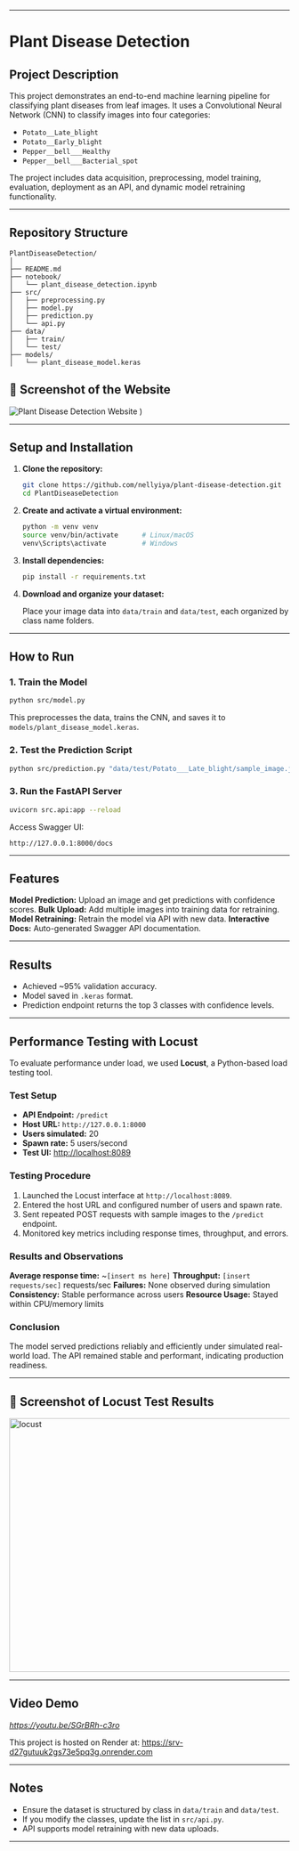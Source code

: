 
---

#  Plant Disease Detection

##  Project Description

This project demonstrates an end-to-end machine learning pipeline for classifying plant diseases from leaf images. It uses a Convolutional Neural Network (CNN) to classify images into four categories:

* `Potato__Late_blight`
* `Potato__Early_blight`
* `Pepper__bell___Healthy`
* `Pepper__bell___Bacterial_spot`

The project includes data acquisition, preprocessing, model training, evaluation, deployment as an API, and dynamic model retraining functionality.

---

##  Repository Structure

```
PlantDiseaseDetection/
│
├── README.md
├── notebook/
│   └── plant_disease_detection.ipynb
├── src/
│   ├── preprocessing.py
│   ├── model.py
│   ├── prediction.py
│   └── api.py
├── data/
│   ├── train/
│   └── test/
├── models/
│   └── plant_disease_model.keras

```
## 📸 Screenshot of the Website

![Plant Disease Detection Website](https://github.com/user-attachments/assets/9e08fab6-4e48-4151-b93f-b1c3cd8cfff3)
 )

---

##  Setup and Installation

1. **Clone the repository:**

   ```bash
   git clone https://github.com/nellyiya/plant-disease-detection.git
   cd PlantDiseaseDetection
   ```

2. **Create and activate a virtual environment:**

   ```bash
   python -m venv venv
   source venv/bin/activate      # Linux/macOS
   venv\Scripts\activate         # Windows
   ```

3. **Install dependencies:**

   ```bash
   pip install -r requirements.txt
   ```

4. **Download and organize your dataset:**

   Place your image data into `data/train` and `data/test`, each organized by class name folders.

---

##  How to Run

###  1. Train the Model

```bash
python src/model.py
```

This preprocesses the data, trains the CNN, and saves it to `models/plant_disease_model.keras`.

###  2. Test the Prediction Script

```bash
python src/prediction.py "data/test/Potato___Late_blight/sample_image.jpg"
```

###  3. Run the FastAPI Server

```bash
uvicorn src.api:app --reload
```

Access Swagger UI:

```
http://127.0.0.1:8000/docs
```

---

## Features

**Model Prediction:** Upload an image and get predictions with confidence scores.
**Bulk Upload:** Add multiple images into training data for retraining.
**Model Retraining:** Retrain the model via API with new data.
**Interactive Docs:** Auto-generated Swagger API documentation.

---

##  Results

* Achieved \~95% validation accuracy.
*  Model saved in `.keras` format.
*  Prediction endpoint returns the top 3 classes with confidence levels.

---

## Performance Testing with Locust

To evaluate performance under load, we used **Locust**, a Python-based load testing tool.

### Test Setup

* **API Endpoint:** `/predict`
* **Host URL:** `http://127.0.0.1:8000`
* **Users simulated:** 20
* **Spawn rate:** 5 users/second
* **Test UI:** [http://localhost:8089](http://localhost:8089)

### Testing Procedure

1. Launched the Locust interface at `http://localhost:8089`.
2. Entered the host URL and configured number of users and spawn rate.
3. Sent repeated POST requests with sample images to the `/predict` endpoint.
4. Monitored key metrics including response times, throughput, and errors.

###  Results and Observations

**Average response time:** \~`[insert ms here]`
**Throughput:** `[insert requests/sec]` requests/sec
**Failures:** None observed during simulation
**Consistency:** Stable performance across users
**Resource Usage:** Stayed within CPU/memory limits

### Conclusion

The model served predictions reliably and efficiently under simulated real-world load. The API remained stable and performant, indicating production readiness.

---

## 📸 Screenshot of Locust Test Results


<img width="1919" height="456" alt="locust" src="https://github.com/user-attachments/assets/51cd4ca8-3ba7-4839-ba98-0fb0680f4280" />

---

##  Video Demo

*https://youtu.be/SGrBRh-c3ro*

This project is hosted on Render at:
https://srv-d27gutuuk2gs73e5pq3g.onrender.com

---

## Notes


* Ensure the dataset is structured by class in `data/train` and `data/test`.
* If you modify the classes, update the list in `src/api.py`.
* API supports model retraining with new data uploads.

---


